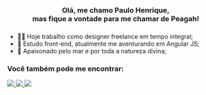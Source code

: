<h3 align="center"> Olá, me chamo Paulo Henrique,<br> mas fique a vontade para me chamar de Peagah! </h3>

###

- ✍🏼 Hoje trabalho como designer freelance em tempo integral;
- 🌱 Estudo front-end, atualmente me aventurando em Angular JS;
- 🌊 Apaixonado pelo mar e por toda a natureza divina;

### Você também pode me encontrar: 
<a href="https://www.linkedin.com/paulohmeireles/">
  <img src="https://img.shields.io/badge/linkedin-%230077B5.svg?style=for-the-badge&logo=linkedin&logoColor=white">
</a>
<a href="https://www.behance.com/paulohmeireles">
  <img src="https://img.shields.io/badge/Behance-1769ff?style=for-the-badge&logo=behance&logoColor=white">
</a>
<a href="https://www.instagram.com/paulohmeireles">
  <img src="https://img.shields.io/badge/Instagram-%23E4405F.svg?style=for-the-badge&logo=Instagram&logoColor=white">
</a>

